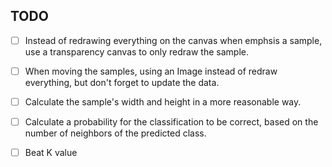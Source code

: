 ## TODO

- [ ] Instead of redrawing everything on the canvas when emphsis a sample,
use a transparency canvas to only redraw the sample.

- [ ] When moving the samples, using an Image instead of redraw everything, but don't forget to update the data.

- [ ] Calculate the sample's width and height in a more reasonable way.

- [ ] Calculate a probability for the classification to be correct, based on the 
number of neighbors of the predicted class.

- [ ] Beat K value